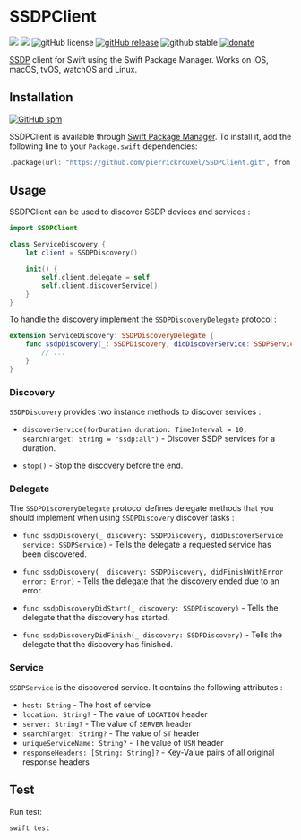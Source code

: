# SSDPClient

![](https://img.shields.io/badge/swift-5.3-orange.svg) ![](https://img.shields.io/badge/plataforms-iOS%20%7C%20macOS%20%7C%20tvOS%20%7C%20watchOS%20%7C%20linux-lightgrey.svg) ![gitHub license](https://img.shields.io/badge/license-MIT-blue.svg) [![gitHub release](https://img.shields.io/badge/version-v0.2.3-brightgreen.svg)](https://github.com/pierrickrouxel/SSDPClient/releases) ![github stable](https://img.shields.io/badge/stable-true-brightgreen.svg) [![donate](https://img.shields.io/badge/donate-buy%20me%20a%20coffee-yellow?logo=buy-me-a-coffee)](https://www.buymeacoffee.com/pierrickrouxel)

[SSDP](https://en.wikipedia.org/wiki/Simple_Service_Discovery_Protocol) client for Swift using the Swift Package Manager. Works on iOS, macOS, tvOS, watchOS and Linux.

## Installation

[![GitHub spm](https://img.shields.io/badge/spm-supported-brightgreen.svg)](https://swift.org/package-manager/)

SSDPClient is available through [Swift Package Manager](https://swift.org/package-manager/). To install it, add the following line to your `Package.swift` dependencies:

```swift
.package(url: "https://github.com/pierrickrouxel/SSDPClient.git", from: "0.2.3")
```

## Usage

SSDPClient can be used to discover SSDP devices and services :

```swift
import SSDPClient

class ServiceDiscovery {
    let client = SSDPDiscovery()

    init() {
        self.client.delegate = self
        self.client.discoverService()
    }
}
```

To handle the discovery implement the `SSDPDiscoveryDelegate` protocol :

```swift
extension ServiceDiscovery: SSDPDiscoveryDelegate {
    func ssdpDiscovery(_: SSDPDiscovery, didDiscoverService: SSDPService) {
        // ...
    }
}
```

### Discovery

`SSDPDiscovery` provides two instance methods to discover services :

- `discoverService(forDuration duration: TimeInterval = 10, searchTarget: String = "ssdp:all")` - Discover SSDP services for a duration.

- `stop()` - Stop the discovery before the end.

### Delegate

The `SSDPDiscoveryDelegate` protocol defines delegate methods that you should implement when using `SSDPDiscovery` discover tasks :

- `func ssdpDiscovery(_ discovery: SSDPDiscovery, didDiscoverService service: SSDPService)` - Tells the delegate a requested service has been discovered.

- `func ssdpDiscovery(_ discovery: SSDPDiscovery, didFinishWithError error: Error)` - Tells the delegate that the discovery ended due to an error.

- `func ssdpDiscoveryDidStart(_ discovery: SSDPDiscovery)` - Tells the delegate that the discovery has started.

- `func ssdpDiscoveryDidFinish(_ discovery: SSDPDiscovery)` - Tells the delegate that the discovery has finished.

### Service

`SSDPService` is the discovered service. It contains the following attributes :

- `host: String` - The host of service
- `location: String?` - The value of `LOCATION` header
- `server: String?` - The value of `SERVER` header
- `searchTarget: String?` - The value of `ST` header
- `uniqueServiceName: String?` - The value of `USN` header
- `responseHeaders: [String: String]?` - Key-Value pairs of all original response headers

## Test

Run test:

```swift
swift test
```
